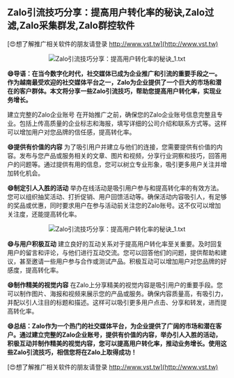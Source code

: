## **Zalo引流技巧分享：提高用户转化率的秘诀,Zalo过滤,Zalo采集群发,Zalo群控软件**

[😍想了解推广相关软件的朋友请登录 http://www.vst.tw](http://www.vst.tw)

 <center><img src="https://vst.tw/MP4/tuiguang/png/6.png" alt="Zalo引流技巧分享：提高用户转化率的秘诀_1.txt"></center>

**😄导语：在当今数字化时代，社交媒体已成为企业推广和引流的重要手段之一。作为越南最受欢迎的社交媒体平台之一，Zalo为企业提供了一个巨大的市场和潜在的客户群体。本文将分享一些Zalo引流技巧，帮助您提高用户转化率，实现业务增长。**

建立完整的Zalo企业账号
在开始推广之前，确保您的Zalo企业账号信息完整且专业。包括上传高质量的企业标志和海报，填写详细的公司介绍和联系方式等。这样可以增加用户对您品牌的信任感，提高转化率。

**😄提供有价值的内容**
为了吸引用户并建立与他们的连接，您需要提供有价值的内容。发布与您产品或服务相关的文章、图片和视频，分享行业洞察和技巧，回答用户的问题等。通过提供有用的信息，您可以树立专业形象，吸引更多用户关注并增加转化机会。

**😄制定引人入胜的活动**
举办在线活动是吸引用户参与和提高转化率的有效方法。您可以组织抽奖活动、打折促销、用户回馈活动等。确保活动内容吸引人，有足够的奖品或优惠，同时要求用户在参与活动前关注您的Zalo账号。这不仅可以增加关注度，还能提高转化率。

 <center><img src="https://vst.tw/MP4/tuiguang/png/6.png" alt="Zalo引流技巧分享：提高用户转化率的秘诀_1.txt"></center>

**😄与用户积极互动**
建立良好的互动关系对于提高用户转化率至关重要。及时回复用户的留言和评论，与他们进行互动交流。您可以回答他们的问题，提供帮助和建议，甚至邀请一些用户参与合作或测试产品。积极互动可以增加用户对您品牌的好感度，提高转化率。

**😄制作精美的视觉内容**
在Zalo上分享精美的视觉内容是吸引用户的重要手段。您可以制作图片、海报和视频来展示您的产品或服务。确保内容质量高，有吸引力，并配以引人注目的标题和描述。这样可以吸引更多用户点击、分享和转发，进而提高转化率。

**😄总结：Zalo作为一个热门的社交媒体平台，为企业提供了广阔的市场和潜在客户。通过建立完整的Zalo企业账号，提供有价值的内容，举办引人入胜的活动，积极互动并制作精美的视觉内容，您可以提高用户转化率，推动业务增长。使用这些Zalo引流技巧，相信您将在Zalo上取得成功！**

[😍想了解推广相关软件的朋友请登录 http://www.vst.tw](http://www.vst.tw)



